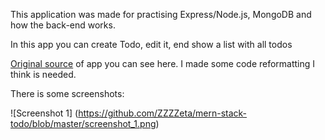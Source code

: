 This application was made for practising Express/Node.js, MongoDB and how the back-end works. </br>

In this app you can create Todo, edit it, end show a list with all todos </br>

[Original source](https://www.youtube.com/watch?v=qvBZevK1HPo&list=PL2dKqfImstaRbG8WIBkeHyV1ic5dyiEMj&index=1) of app you can see here. I made some code reformatting I think is needed. </br>

There is some screenshots: 

![Screenshot 1]
(https://github.com/ZZZZeta/mern-stack-todo/blob/master/screenshot_1.png)

